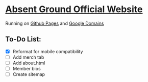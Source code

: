 # [Absent Ground Official Website](https://www.absentground.com)
Running on [Github Pages](https://pages.github.com) and [Google Domains](https://domains.google.com)
## To-Do List:
- [x] Reformat for mobile compatibility
- [ ] Add merch tab
- [ ] Add about.html
- [ ] Member bios
- [ ] Create sitemap
